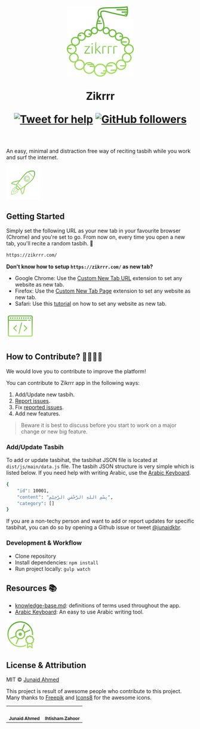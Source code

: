 <h1 align="center">
    <img width="180" src="./static/images/zikrrr-logo.png" alt="Zikrrr – A random dhikr/tasbih for newly opened tabs by Junaid Ahmed">
    <br>

Zikrrr

[![Tweet for help](https://img.shields.io/twitter/follow/junaidkbr.svg?style=social&label=Tweet%20@junaidkbr)](https://twitter.com/junaidkbr/) [![GitHub followers](https://img.shields.io/github/followers/junaidkbr.svg?style=social&label=Follow)](https://github.com/junaidkbr?tab=followers)
</h1>

<br>

An easy, minimal and distraction free way of reciting tasbih while you work and surf the internet.

[![Start](./static/images/zikrrr-getting-started.png)](/)
## Getting Started
Simply set the following URL as your new tab in your favourite browser (Chrome) and you're set to go. From now on, every time you open a new tab, you'll recite a random tasbih. 👐

```sh
https://zikrrr.com/
```

**Don't know how to setup `https://zikrrr.com/` as new tab?**
- Google Chrome: Use the [Custom New Tab URL](https://chrome.google.com/webstore/detail/custom-new-tab-url/mmjbdbjnoablegbkcklggeknkfcjkjia) extension to set any website as new tab.
- Firefox: Use the [Custom New Tab Page](https://addons.mozilla.org/en-US/firefox/addon/custom-new-tab-page/) extension to set any website as new tab.
- Safari: Use this [tutorial](https://www.howtogeek.com/284582/how-to-open-a-new-tab-to-a-specific-webpage-in-your-browser/) on how to set any website as new tab.

[![Contribute](./static/images/zikrrr-contributions.png)](/)
## How to Contribute? 👨‍💻👩‍💻

We would love you to contribute to improve the platform!

You can contribute to Zikrrr app in the following ways:
1. Add/Update new tasbih.
2. [Report issues](https://github.com/junaidkbr/zikrrr/issues/new).
3. Fix [reported issues](https://github.com/junaidkbr/zikrrr/issues).
4. Add new features.

> Beware it is best to discuss before you start to work on a major change or new big feature.

### Add/Update Tasbih
To add or update tasbihat, the tasbihat JSON file is located at `dist/js/main/data.js` file. The tasbih JSON structure is very simple which is listed below. If you need help with writing Arabic, use the [Arabic Keyboard](http://www.arabic-keyboard.org/).

```sh
{
    "id": 10001,
    "content": "بِسْمِ اللهِ الرَّحْمٰنِ الرَّحِيْمِ",
    "category": []
}
```

If you are a non-techy person and want to add or report updates for specific tasbihat, you can do so by opening a Github issue or tweet [@junaidkbr](https://twitter.com/junaidkbr).

### Development & Workflow
- Clone repository
- Install dependencies: `npm install`
- Run project locally: `gulp watch`

## Resources 📚
-  [knowledge-base.md](https://github.com/junaidkbr/zikrrr/blob/master/knowledge-base.md): definitions of terms used throughout the app.
-  [Arabic Keyboard](http://www.arabic-keyboard.org/): An easy to use Arabic writing tool.

[![Attribution](./static/images/zikrrr-licenses.png)](/)
## License & Attribution
MIT © [Junaid Ahmed](https://junaidahmed.com)

This project is result of awesome people who contribute to this project. Many thanks to <a href="https://www.flaticon.com/authors/freepik" title="Freepik">Freepik</a> and <a target="_blank" href="https://icons8.com">Icons8</a> for the awesome icons.

<!-- CONTRIBUTORS-LIST:START -->
<!-- prettier-ignore-start -->
<!-- markdownlint-disable -->
<table>
  <tr>
    <td align="center"><a href="https://github.com/junaidkbr"><img src="https://avatars.githubusercontent.com/u/12216819?v=3" width="100px;" alt=""/><br /><sub><b>Junaid Ahmed</b></sub></a></td>
    <td align="center"><a href="https://github.com/ihtishamzahoor"><img src="https://avatars.githubusercontent.com/u/19364485?v=3" width="100px;" alt=""/><br /><sub><b>Ihtisham Zahoor</b></sub></a></td>
  </tr>
</table>
<!-- markdownlint-enable -->
<!-- prettier-ignore-end -->
<!-- CONTRIBUTORS-LIST:END -->